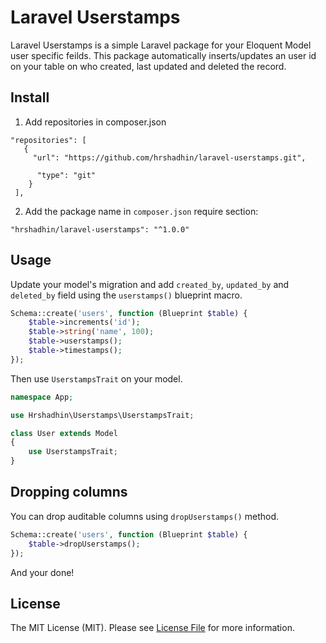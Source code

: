 # Laravel Userstamps

Laravel Userstamps is a simple Laravel package for your Eloquent Model user specific feilds.
This package automatically inserts/updates an user id on your table on who created, last updated and deleted the record.

## Install
1. Add repositories in composer.json

```
"repositories": [
   {
     "url": "https://github.com/hrshadhin/laravel-userstamps.git",

      "type": "git"
    }
 ],
```
2. Add the package name in `composer.json` require section:
```
"hrshadhin/laravel-userstamps": "^1.0.0"
```


## Usage

Update your model's migration and add `created_by`, `updated_by` and `deleted_by` field using the `userstamps()` blueprint macro.

```php
Schema::create('users', function (Blueprint $table) {
    $table->increments('id');
    $table->string('name', 100);
    $table->userstamps();
    $table->timestamps();
});
```

Then use `UserstampsTrait` on your model.

``` php
namespace App;

use Hrshadhin\Userstamps\UserstampsTrait;

class User extends Model
{
    use UserstampsTrait;
}
```

## Dropping columns

You can drop auditable columns using `dropUserstamps()` method.

```php
Schema::create('users', function (Blueprint $table) {
    $table->dropUserstamps();
});
```

And your done!


## License

The MIT License (MIT). Please see [License File](LICENSE.md) for more information.
